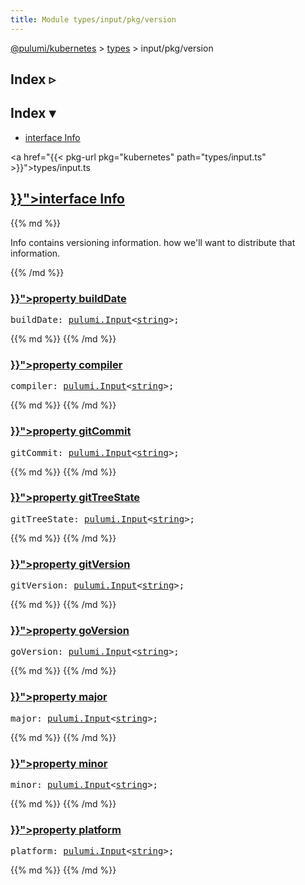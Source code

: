 ```yaml
---
title: Module types/input/pkg/version
---
```


<!-- WARNING: this page was generated by a tool. Do not edit it by hand. -->
<!-- To change it, please see https://github.com/pulumi/docs/tree/master/tools/tscdocgen. -->

<a href="../../">@pulumi/kubernetes</a> &gt; <a href="../">types</a> &gt; input/pkg/version

<div class="toggleVisible">
<div class="collapsed">
<h2 class="pdoc-module-header toggleButton" title="Click to show Index">Index ▹</h2>
</div>
<div class="expanded">
<h2 class="pdoc-module-header toggleButton" title="Click to hide Index">Index ▾</h2>
<div class="pdoc-module-contents">
<ul>
<li><a href="#Info">interface Info</a></li>
</ul>

<a href="{{< pkg-url pkg="kubernetes" path="types/input.ts" >}}">types/input.ts</a> 
</div>
</div>
</div>


<h2 class="pdoc-module-header" id="Info">
<a class="pdoc-member-name" href="{{< pkg-url pkg="kubernetes" path="types/input.ts#L18593" >}}">interface <b>Info</b></a>
</h2>
<div class="pdoc-module-contents">
{{% md %}}

Info contains versioning information. how we'll want to distribute that information.

{{% /md %}}
<h3 class="pdoc-member-header" id="Info-buildDate">
<a class="pdoc-child-name" href="{{< pkg-url pkg="kubernetes" path="types/input.ts#L18595" >}}">property <b>buildDate</b></a>
</h3>
<div class="pdoc-member-contents">
<pre class="highlight"><span class='kd'></span>buildDate: <a href='/docs/reference/pkg/nodejs/pulumi/pulumi/#Input'>pulumi.Input</a>&lt;<span class='kd'><a href='https://developer.mozilla.org/en-US/docs/Web/JavaScript/Reference/Global_Objects/String'>string</a></span>&gt;;</pre>
{{% md %}}
{{% /md %}}
</div>
<h3 class="pdoc-member-header" id="Info-compiler">
<a class="pdoc-child-name" href="{{< pkg-url pkg="kubernetes" path="types/input.ts#L18598" >}}">property <b>compiler</b></a>
</h3>
<div class="pdoc-member-contents">
<pre class="highlight"><span class='kd'></span>compiler: <a href='/docs/reference/pkg/nodejs/pulumi/pulumi/#Input'>pulumi.Input</a>&lt;<span class='kd'><a href='https://developer.mozilla.org/en-US/docs/Web/JavaScript/Reference/Global_Objects/String'>string</a></span>&gt;;</pre>
{{% md %}}
{{% /md %}}
</div>
<h3 class="pdoc-member-header" id="Info-gitCommit">
<a class="pdoc-child-name" href="{{< pkg-url pkg="kubernetes" path="types/input.ts#L18601" >}}">property <b>gitCommit</b></a>
</h3>
<div class="pdoc-member-contents">
<pre class="highlight"><span class='kd'></span>gitCommit: <a href='/docs/reference/pkg/nodejs/pulumi/pulumi/#Input'>pulumi.Input</a>&lt;<span class='kd'><a href='https://developer.mozilla.org/en-US/docs/Web/JavaScript/Reference/Global_Objects/String'>string</a></span>&gt;;</pre>
{{% md %}}
{{% /md %}}
</div>
<h3 class="pdoc-member-header" id="Info-gitTreeState">
<a class="pdoc-child-name" href="{{< pkg-url pkg="kubernetes" path="types/input.ts#L18604" >}}">property <b>gitTreeState</b></a>
</h3>
<div class="pdoc-member-contents">
<pre class="highlight"><span class='kd'></span>gitTreeState: <a href='/docs/reference/pkg/nodejs/pulumi/pulumi/#Input'>pulumi.Input</a>&lt;<span class='kd'><a href='https://developer.mozilla.org/en-US/docs/Web/JavaScript/Reference/Global_Objects/String'>string</a></span>&gt;;</pre>
{{% md %}}
{{% /md %}}
</div>
<h3 class="pdoc-member-header" id="Info-gitVersion">
<a class="pdoc-child-name" href="{{< pkg-url pkg="kubernetes" path="types/input.ts#L18607" >}}">property <b>gitVersion</b></a>
</h3>
<div class="pdoc-member-contents">
<pre class="highlight"><span class='kd'></span>gitVersion: <a href='/docs/reference/pkg/nodejs/pulumi/pulumi/#Input'>pulumi.Input</a>&lt;<span class='kd'><a href='https://developer.mozilla.org/en-US/docs/Web/JavaScript/Reference/Global_Objects/String'>string</a></span>&gt;;</pre>
{{% md %}}
{{% /md %}}
</div>
<h3 class="pdoc-member-header" id="Info-goVersion">
<a class="pdoc-child-name" href="{{< pkg-url pkg="kubernetes" path="types/input.ts#L18610" >}}">property <b>goVersion</b></a>
</h3>
<div class="pdoc-member-contents">
<pre class="highlight"><span class='kd'></span>goVersion: <a href='/docs/reference/pkg/nodejs/pulumi/pulumi/#Input'>pulumi.Input</a>&lt;<span class='kd'><a href='https://developer.mozilla.org/en-US/docs/Web/JavaScript/Reference/Global_Objects/String'>string</a></span>&gt;;</pre>
{{% md %}}
{{% /md %}}
</div>
<h3 class="pdoc-member-header" id="Info-major">
<a class="pdoc-child-name" href="{{< pkg-url pkg="kubernetes" path="types/input.ts#L18613" >}}">property <b>major</b></a>
</h3>
<div class="pdoc-member-contents">
<pre class="highlight"><span class='kd'></span>major: <a href='/docs/reference/pkg/nodejs/pulumi/pulumi/#Input'>pulumi.Input</a>&lt;<span class='kd'><a href='https://developer.mozilla.org/en-US/docs/Web/JavaScript/Reference/Global_Objects/String'>string</a></span>&gt;;</pre>
{{% md %}}
{{% /md %}}
</div>
<h3 class="pdoc-member-header" id="Info-minor">
<a class="pdoc-child-name" href="{{< pkg-url pkg="kubernetes" path="types/input.ts#L18616" >}}">property <b>minor</b></a>
</h3>
<div class="pdoc-member-contents">
<pre class="highlight"><span class='kd'></span>minor: <a href='/docs/reference/pkg/nodejs/pulumi/pulumi/#Input'>pulumi.Input</a>&lt;<span class='kd'><a href='https://developer.mozilla.org/en-US/docs/Web/JavaScript/Reference/Global_Objects/String'>string</a></span>&gt;;</pre>
{{% md %}}
{{% /md %}}
</div>
<h3 class="pdoc-member-header" id="Info-platform">
<a class="pdoc-child-name" href="{{< pkg-url pkg="kubernetes" path="types/input.ts#L18619" >}}">property <b>platform</b></a>
</h3>
<div class="pdoc-member-contents">
<pre class="highlight"><span class='kd'></span>platform: <a href='/docs/reference/pkg/nodejs/pulumi/pulumi/#Input'>pulumi.Input</a>&lt;<span class='kd'><a href='https://developer.mozilla.org/en-US/docs/Web/JavaScript/Reference/Global_Objects/String'>string</a></span>&gt;;</pre>
{{% md %}}
{{% /md %}}
</div>
</div>
